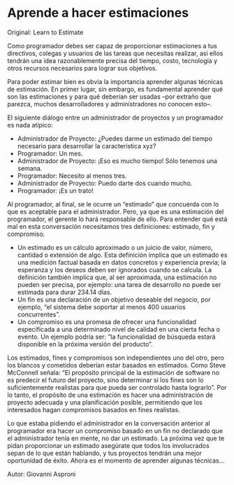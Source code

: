 # Aprende a hacer estimaciones

Original: Learn to Estimate

Como programador debes ser capaz de proporcionar estimaciones a tus
directivos, colegas y usuarios de las tareas que necesitas realizar, así
ellos tendrán una idea razonablemente precisa del tiempo, costo,
tecnología y otros recursos necesarios para lograr sus objetivos.

Para poder estimar bien es obvia la importancia aprender algunas
técnicas de estimación. En primer lugar, sin embargo, es fundamental
aprender qué son las estimaciones y para qué deberían ser usadas –por
extraño que parezca, muchos desarrolladores y administradores no conocen
esto–.

El siguiente diálogo entre un administrador de proyectos y un
programador es nada atípico:

* Administrador de Proyecto: ¿Puedes darme un estimado del tiempo
necesario para desarrollar la característica xyz?
* Programador: Un mes.
* Administrador de Proyecto: ¡Eso es mucho tiempo! Sólo tenemos una
semana.
* Programador: Necesito al menos tres.
* Administrador de Proyecto: Puedo darte dos cuando mucho.
* Programador: ¡Es un trato!

Al programador, al final, se le ocurre un “estimado” que concuerda con
lo que es aceptable para el administrador. Pero, ya que es una
estimación del programador, el gerente lo hará responsable de ello. Para
entender qué está mal en esta conversación necesitamos tres
definiciones: estimado, fin y compromiso.

* Un estimado es un cálculo aproximado o un juicio de valor, número,
cantidad o extensión de algo. Esta definición implica que un estimado es
una medición factual basada en datos concretos y experiencia previa; la
esperanza y los deseos deben ser ignorados cuando se calcula. La
definición también implica que, al ser aproximada, una estimación no
pueden ser precisa, por ejemplo: una tarea de desarrollo no puede ser
estimada para durar 234.14 días.
* Un fin es una declaración de un objetivo deseable del negocio, por
ejemplo, “el sistema debe soportar al menos 400 usuarios concurrentes”.
* Un compromiso es una promesa de ofrecer una funcionalidad especificada
a una determinado nivel de calidad en una cierta fecha o evento. Un
ejemplo podría ser: “la funcionalidad de búsqueda estará disponible en
la próxima versión del producto”.

Los estimados, fines y compromisos son independientes uno del otro, pero
los blancos y cometidos deberían estar basados en estimados. Como Steve
McConnell señala: “El propósito principal de la estimación de software
no es predecir el futuro del proyecto, sino determinar si los fines son
lo suficientemente realistas para que pueda ser controlado hasta
lograrlo”. Por lo tanto, el propósito de una estimación es hacer una
administración de proyecto adecuada y una planificación posible,
permitiendo que los interesados hagan compromisos basados en fines
realistas.

Lo que estaba pidiendo el administrador en la conversación anterior al
programador era hacer un compromiso basado en un fin no declarado que el
administrador tenía en mente, no dar un estimado. La próxima vez que te
pidan proporcionar un estimado asegúrate que todos los involucrados
sepan de lo que están hablando, y tus proyectos tendrán una mejor
oportunidad de éxito. Ahora es el momento de aprender algunas técnicas…

Autor: Giovanni Asproni